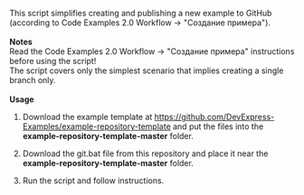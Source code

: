 
This script simplifies creating and publishing a new example to GitHub (according to Code Examples 2.0 Workflow -> "Создание примера").
<br>
<br>
<b>Notes</b>
<br>
Read the Code Examples 2.0 Workflow -> "Создание примера" instructions before using the script!
<br>
The script covers only the simplest scenario that implies creating a single branch only.
<br>
<br>
<b>Usage</b>
1. Download the example template at https://github.com/DevExpress-Examples/example-repository-template and put the files into the <b>example-repository-template-master</b> folder.

2. Download the git.bat file from this repository and place it near the <b>example-repository-template-master</b> folder.

3. Run the script and follow instructions.
